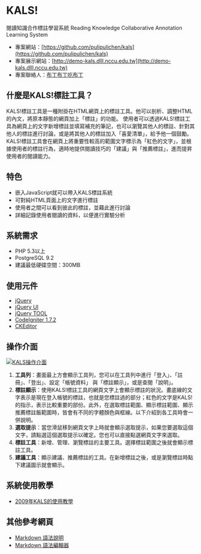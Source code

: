 KALS!
======================

閱讀知識合作標註學習系統
Reading Knowledge Collaborative Annotation Learning System

- 專案網站：[https://github.com/pulipulichen/kals](https://github.com/pulipulichen/kals)
- 專案展示網站：[http://demo-kals.dlll.nccu.edu.tw](http://demo-kals.dlll.nccu.edu.tw)
- 專案聯絡人：[布丁布丁吃布丁](http://pulipuli.blogspot.tw)

## 什麼是KALS!標註工具？

KALS!標註工具是一種附掛在HTML網頁上的標註工具。他可以剖析、調整HTML的內文，將原本靜態的網頁加上「標註」的功能。
使用者可以透過KALS!標註工具為網頁上的文字新增標註並填寫補充的筆記，也可以瀏覽其他人的標註、針對其他人的標註進行討論，或是將其他人的標註加入「喜愛清單」，給予他一個鼓勵。
KALS!標註工具會在網頁上將重要性較高的範圍文字標示為「紅色的文字」，並根據使用者的標註行為，適時地提供閱讀技巧的「建議」與「推薦標註」，進而提昇使用者的閱讀能力。

## 特色

- 嵌入JavaScript就可以帶入KALS標註系統
- 可對純HTML頁面上的文字進行標註
- 使用者之間可以看到彼此的標註，並藉此進行討論
- 詳細記錄使用者閱讀的資料，以便進行實驗分析

## 系統需求

- PHP 5.3以上
- PostgreSQL 9.2
- 建議最低硬碟空間：300MB

## 使用元件

- [jQuery](http://jquery.com/)
- [jQuery UI](http://jqueryui.com/)
- [jQuery TOOL](http://jquerytools.org/)
- [CodeIgniter 1.7.2](http://www.codeigniter.org.tw/)
- [CKEditor](http://ckeditor.com/)

## 操作介面

[![KALS操作介面](http://lh5.ggpht.com/_yr4MQB4zDus/TPEhCZg6urI/AAAAAAAAHPc/7bXx9IYbNJA/kals_interface_thumb.png)](http://lh5.ggpht.com/_yr4MQB4zDus/TPEhBQQekEI/AAAAAAAAHPY/9J0bBepTBow/s1600-h/kals_interface%5B2%5D.png)

1. **工具列**：畫面最上方會顯示工具列，您可以在工具列中進行「登入」、「註冊」、「登出」、設定「帳號資料」 與「標註顯示」，或是查閱「說明」。
2. **標註顯示**：使用KALS!標註工具的網頁文字上會顯示標註的狀況。畫底線的文字表示是現在登入帳號的標註，也就是您標註過的部分；紅色的文字是KALS!的指示，表示比較重要的部份。此外，在選取標註範圍、顯示標註範圍、顯示推薦標註飯範圍時，皆會有不同的字體顏色與框線。以下介紹到各工具時會一併說明。
3. **選取提示**：當您滑鼠移到網頁文字上時就會顯示選取提示，如果您要選取這個文字，請點選這個選取提示以確定。您也可以直接點選網頁文字來選取。
4. **標註工具**：新增、管理、瀏覽標註的主要工具。選擇標註範圍之後就會顯示標註工具。
5. **建議工具**：顯示建議、推薦標註的工具。在新增標註之後，或是瀏覽標註時點下建議圖示就會顯示。

## 系統使用教學

- [2009年KALS的使用教學](http://pulipuli.blogspot.tw/2010/11/20101127kals.html)

## 其他參考網頁

- [Markdown 語法說明](http://zh.wikipedia.org/wiki/Markdown/)
- [Markdown 語法編輯器](http://markdown.pioul.fr/)